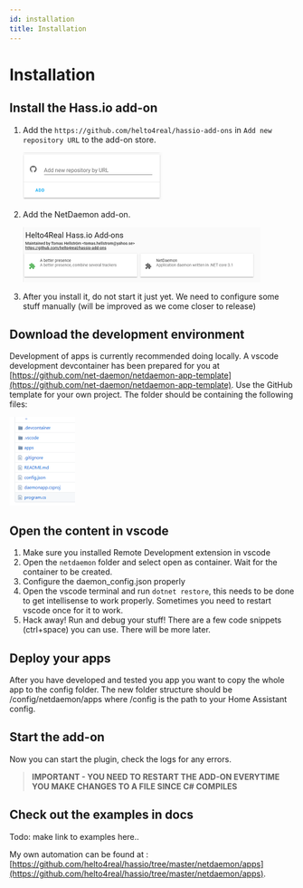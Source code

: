 ```yaml
---
id: installation
title: Installation
---
```

# Installation

## Install the Hass.io add-on

1. Add the `https://github.com/helto4real/hassio-add-ons` in `Add new repository URL` to the add-on store.

    ![](img/newrepo.png)

2. Add the NetDaemon add-on.

    ![](img/daemon.png)

3. After you install it, do not start it just yet. We need to configure some stuff manually (will be improved as we come closer to release)

## Download the development environment

Development of apps is currently recommended doing locally. A vscode development devcontainer has been prepared for you at [https://github.com/net-daemon/netdaemon-app-template](https://github.com/net-daemon/netdaemon-app-template). Use the GitHub template for your own project. The folder should be containing the following files:

![](img/netdaemonfolder.png)

## Open the content in vscode

1. Make sure you installed Remote Development extension in vscode
2. Open the `netdaemon` folder and select open as container. Wait for the container to be created.
3. Configure the daemon_config.json properly
4. Open the vscode terminal and run `dotnet restore`, this needs to be done to get intellisense to work properly. Sometimes you need to restart vscode once for it to work.
5. Hack away! Run and debug your stuff! There are a few code snippets (ctrl+space) you can use. There will be more later.

## Deploy your apps

After you have developed and tested you app you want to copy the whole app to the config folder. The new folder structure should be /config/netdaemon/apps where /config is the path to your Home Assistant config.

## Start the add-on

Now you can start the plugin, check the logs for any errors.

> **IMPORTANT - YOU NEED TO RESTART THE ADD-ON EVERYTIME YOU MAKE CHANGES TO A FILE SINCE C# COMPILES**

## Check out the examples in docs

Todo: make link to examples here..

My own automation can be found at : [https://github.com/helto4real/hassio/tree/master/netdaemon/apps](https://github.com/helto4real/hassio/tree/master/netdaemon/apps).
